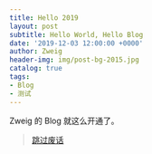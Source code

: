 ```yaml
---
title: Hello 2019
layout: post
subtitle: Hello World, Hello Blog
date: '2019-12-03 12:00:00 +0000'
author: Zweig
header-img: img/post-bg-2015.jpg
catalog: true
tags:
- Blog
- 测试
---
```


Zweig 的 Blog 就这么开通了。

> [跳过废话 ](#End)
